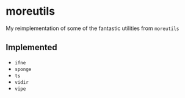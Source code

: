 # moreutils

My reimplementation of some of the fantastic utilities from `moreutils`

## Implemented

* `ifne`
* `sponge`
* `ts`
* `vidir`
* `vipe`
